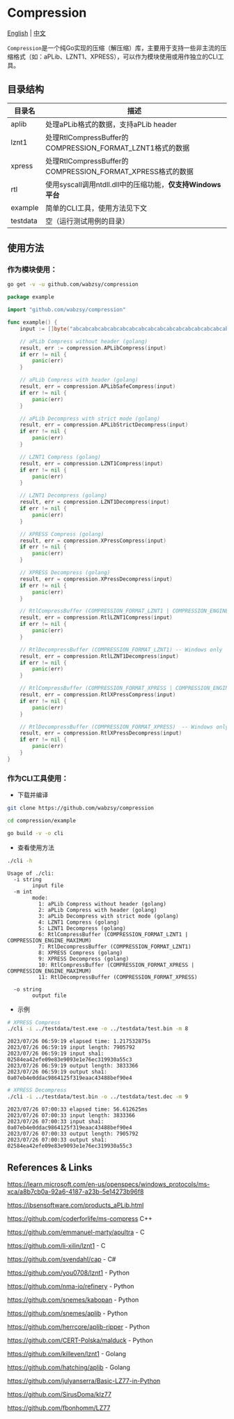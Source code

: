 # Compression

[English](README.md) | [中文](README_zh.md)

`Compression`是一个纯Go实现的压缩（解压缩）库，主要用于支持一些非主流的压缩格式（如：aPLib、LZNT1、XPRESS），可以作为模块使用或用作独立的CLI工具。

## 目录结构

| 目录名      | 描述                                                 |
|----------|----------------------------------------------------|
| aplib    | 处理aPLib格式的数据，支持aPLib header                        |
| lznt1    | 处理RtlCompressBuffer的COMPRESSION_FORMAT_LZNT1格式的数据  |
| xpress   | 处理RtlCompressBuffer的COMPRESSION_FORMAT_XPRESS格式的数据 |
| rtl      | 使用syscall调用ntdll.dll中的压缩功能，**仅支持Windows平台**        |
| example  | 简单的CLI工具，使用方法见下文                                   |
| testdata | 空（运行测试用例的目录）                                       |

## 使用方法

### 作为模块使用：

```bash
go get -v -u github.com/wabzsy/compression
```

```go
package example

import "github.com/wabzsy/compression"

func example() {
	input := []byte("abcabcabcabcabcabcabcabcabcabcabcabcabcabcabcabcabcabc")

	// aPLib Compress without header (golang)
	result, err := compression.APLibCompress(input)
	if err != nil {
		panic(err)
	}

	// aPLib Compress with header (golang)
	result, err = compression.APLibSafeCompress(input)
	if err != nil {
		panic(err)
	}

	// aPLib Decompress with strict mode (golang)
	result, err = compression.APLibStrictDecompress(input)
	if err != nil {
		panic(err)
	}

	// LZNT1 Compress (golang)
	result, err = compression.LZNT1Compress(input)
	if err != nil {
		panic(err)
	}

	// LZNT1 Decompress (golang)
	result, err = compression.LZNT1Decompress(input)
	if err != nil {
		panic(err)
	}

	// XPRESS Compress (golang)
	result, err = compression.XPressCompress(input)
	if err != nil {
		panic(err)
	}

	// XPRESS Decompress (golang)
	result, err = compression.XPressDecompress(input)
	if err != nil {
		panic(err)
	}

	// RtlCompressBuffer (COMPRESSION_FORMAT_LZNT1 | COMPRESSION_ENGINE_MAXIMUM) -- Windows only
	result, err = compression.RtlLZNT1Compress(input)
	if err != nil {
		panic(err)
	}

	// RtlDecompressBuffer (COMPRESSION_FORMAT_LZNT1) -- Windows only
	result, err = compression.RtlLZNT1Decompress(input)
	if err != nil {
		panic(err)
	}

	// RtlCompressBuffer (COMPRESSION_FORMAT_XPRESS | COMPRESSION_ENGINE_MAXIMUM) -- Windows only
	result, err = compression.RtlXPressCompress(input)
	if err != nil {
		panic(err)
	}

	// RtlDecompressBuffer (COMPRESSION_FORMAT_XPRESS)  -- Windows only
	result, err = compression.RtlXPressDecompress(input)
	if err != nil {
		panic(err)
	}
}

```

### 作为CLI工具使用：

- 下载并编译

```bash
git clone https://github.com/wabzsy/compression

cd compression/example

go build -v -o cli
```

- 查看使用方法

```bash
./cli -h
```

```
Usage of ./cli:
  -i string
        input file
  -m int
        mode:
          1: aPLib Compress without header (golang)
          2: aPLib Compress with header (golang)
          3: aPLib Decompress with strict mode (golang)
          4: LZNT1 Compress (golang)
          5: LZNT1 Decompress (golang)
          6: RtlCompressBuffer (COMPRESSION_FORMAT_LZNT1 | COMPRESSION_ENGINE_MAXIMUM)
          7: RtlDecompressBuffer (COMPRESSION_FORMAT_LZNT1)
          8: XPRESS Compress (golang)
          9: XPRESS Decompress (golang)
          10: RtlCompressBuffer (COMPRESSION_FORMAT_XPRESS | COMPRESSION_ENGINE_MAXIMUM)
          11: RtlDecompressBuffer (COMPRESSION_FORMAT_XPRESS)
        
  -o string
        output file
```

- 示例

```bash
# XPRESS Compress 
./cli -i ../testdata/test.exe -o ../testdata/test.bin -m 8
```

```
2023/07/26 06:59:19 elapsed time: 1.217532875s
2023/07/26 06:59:19 input length: 7905792
2023/07/26 06:59:19 input sha1: 02584ea42efe09e83e9093e1e76ec319930a55c3
2023/07/26 06:59:19 output length: 3833366
2023/07/26 06:59:19 output sha1: 0a07eb4e0ddac9864125f319eaac43488bef90e4
```

```bash
# XPRESS Decompress 
./cli -i ../testdata/test.bin -o ../testdata/test.dec -m 9
```

```
2023/07/26 07:00:33 elapsed time: 56.612625ms
2023/07/26 07:00:33 input length: 3833366
2023/07/26 07:00:33 input sha1: 0a07eb4e0ddac9864125f319eaac43488bef90e4
2023/07/26 07:00:33 output length: 7905792
2023/07/26 07:00:33 output sha1: 02584ea42efe09e83e9093e1e76ec319930a55c3
```

## References & Links

https://learn.microsoft.com/en-us/openspecs/windows_protocols/ms-xca/a8b7cb0a-92a6-4187-a23b-5e14273b96f8

https://ibsensoftware.com/products_aPLib.html

https://github.com/coderforlife/ms-compress C++

https://github.com/emmanuel-marty/apultra - C

https://github.com/li-xilin/lznt1 - C

https://github.com/svendahl/cap - C#

https://github.com/you0708/lznt1 - Python

https://github.com/nma-io/refinery - Python

https://github.com/snemes/kabopan - Python

https://github.com/snemes/aplib - Python

https://github.com/herrcore/aplib-ripper - Python

https://github.com/CERT-Polska/malduck - Python

https://github.com/killeven/lznt1 - Golang

https://github.com/hatching/aplib - Golang

https://github.com/julyanserra/Basic-LZ77-in-Python

https://github.com/SirusDoma/klz77

https://github.com/fbonhomm/LZ77

